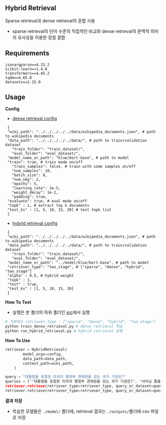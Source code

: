 ## Hybrid Retrieval
Sparse retrieval과 dense retrieval의 혼합 사용 
- sparse retrieval의 단어 수준의 직접적인 비교와 dense retrieval의 문맥적 의미의 유사성을 이용한 장점 결합

## Requirements
```
jsonargparse==4.33.2
scikit-learn==1.4.0
transformers==4.45.2
tqdm==4.65.0
datasets==2.15.0
```

## Usage
**Config**  
- [dense retrieval config](./config/dense_retrieval.json)
 ```
  {
  "wiki_path": "../../../../../data/wikipedia_documents.json", # path to wikipedia documents
  "data_path": "../../../../../data/", # path to train/validation dataset
    "train_folder": "train_dataset/", 
    "eval_folder": "eval_dataset/",
  "model_name_or_path": "klue/bert-base", # path to model
  "train": true, # train mode on/off
    "train_samples": false, # train with some samples on/off
    "num_samples": 10,
    "batch_size": 8,
    "num_neg": 2,
    "epochs": 5,
    "learning_rate": 2e-5,
    "weight_decay": 1e-2,
    "padding": true,
  "evaluate": true, # eval mode on/off
  "topk" : 1, # extract top k documents 
  "test_ks" : [1, 5, 10, 15, 20] # test topk list
  }
  ```
  
- [hybrid retrieval config](./config/hybrid_retrieval.json)
 ```
  {
  "wiki_path": "../../../../../data/wikipedia_documents.json", # path to wikipedia documents
  "data_path": "../../../../../data/", # path to train/validation dataset
    "train_folder": "train_dataset/",
    "eval_folder": "eval_dataset/",
  "model_name_or_path": "../model/klue/bert-base", # path to model
  "retriever_type": "two_stage", # ["sparse", "dense", "hybrid", "two_stage"]
  "alpha" : 0.5, # hybrid weight
  "topk" : 1,
  "test" : true,
  "test_ks" : [1, 5, 10, 15, 20]
  }
  ```

**How To Test**
- 실행은 본 폴더의 하위 폴더인 [src](./src)에서 실행
```python
# 지원하는 retriever_type : ["sparse", "dense", "hybrid", "two_stage"]
python train_dense_retrieval.py # dense retrieval 학습
python run_hybrid_retrieval.py # hybrid retrieval 실행
```

**How To Use**
```python
retriever = HybridRetrieval(
        model_args=config,
        data_path=data_path,
        context_path=wiki_path,
    )

query = "대통령을 포함한 미국의 행정부 견제권을 갖는 국가 기관은?"
queries = [""대통령을 포함한 미국의 행정부 견제권을 갖는 국가 기관은?", "샤이닝 폼을 무엇이라고 칭하기도 하나요?"]
retriever.retrieve(retriever_type=retriever_type, query_or_dataset=query, topk=topk) # single query
retriever.retrieve(retriever_type=retriever_type, query_or_dataset=queries, topk=topk) # multiple queries
```

**결과 저장**  
- 학습한 모델들은 `./model/` 폴더에, retrieval 결과는 `./outputs/`폴더에 csv 파일로 저장  

